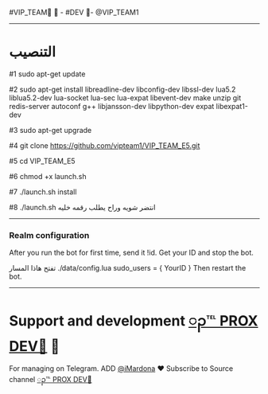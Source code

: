 #VIP_TEAM🔱
👮 - #DEV 🏻-  @VIP_TEAM1
* * *


# التنصيب
#1
sudo apt-get update

#2
sudo apt-get install libreadline-dev libconfig-dev libssl-dev lua5.2 liblua5.2-dev lua-socket lua-sec lua-expat libevent-dev make unzip git redis-server autoconf g++ libjansson-dev libpython-dev expat libexpat1-dev

#3
sudo apt-get upgrade

#4
git clone https://github.com/vipteam1/VIP_TEAM_E5.git

#5
cd VIP_TEAM_E5

#6
chmod +x launch.sh

#7
./launch.sh install

#8
./launch.sh انتضر شويه وراح يطلب رقمه خليه
* * *

### Realm configuration

After you run the bot for first time, send it !id. Get your ID and stop the bot.

تفتح هاذا المسار ./data/config.lua 
  sudo_users = {
    YourID
  }
Then restart the bot.
* * *

# Support and development [ၣ℡ PROX DEV🔵](https://telegram.me/DEV_PROX) 🐾

For managing on Telegram.
ADD [@iMardona](https://telegram.me/iMardona) ❤️
Subscribe to Source channel [ၣ℡ PROX DEV🔵](https://telegram.me/DEV_PROX) 
